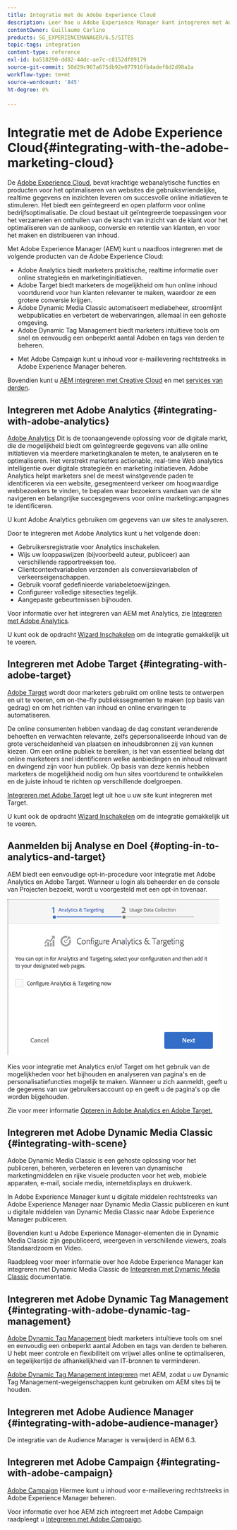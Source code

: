 ```yaml
---
title: Integratie met de Adobe Experience Cloud
description: Leer hoe u Adobe Experience Manager kunt integreren met Adobe Experience Cloud.
contentOwner: Guillaume Carlino
products: SG_EXPERIENCEMANAGER/6.5/SITES
topic-tags: integration
content-type: reference
exl-id: ba518290-dd82-44dc-ae7c-c8152df89179
source-git-commit: 50d29c967a675db92e077916fb4adef6d2d98a1a
workflow-type: tm+mt
source-wordcount: '845'
ht-degree: 0%

---
```


# Integratie met de Adobe Experience Cloud{#integrating-with-the-adobe-marketing-cloud}

De [Adobe Experience Cloud](https://business.adobe.com/products/marketing-cloud/main.html), bevat krachtige webanalytische functies en producten voor het optimaliseren van websites die gebruiksvriendelijke, realtime gegevens en inzichten leveren om succesvolle online initiatieven te stimuleren. Het biedt een geïntegreerd en open platform voor online bedrijfsoptimalisatie. De cloud bestaat uit geïntegreerde toepassingen voor het verzamelen en onthullen van de kracht van inzicht van de klant voor het optimaliseren van de aankoop, conversie en retentie van klanten, en voor het maken en distribueren van inhoud.

Met Adobe Experience Manager (AEM) kunt u naadloos integreren met de volgende producten van de Adobe Experience Cloud:

* Adobe Analytics biedt marketers praktische, realtime informatie over online strategieën en marketinginitiatieven.
* Adobe Target biedt marketers de mogelijkheid om hun online inhoud voortdurend voor hun klanten relevanter te maken, waardoor ze een grotere conversie krijgen.
* Adobe Dynamic Media Classic automatiseert mediabeheer, stroomlijnt webpublicaties en verbetert de webervaringen, allemaal in een gehoste omgeving.
* Adobe Dynamic Tag Management biedt marketers intuïtieve tools om snel en eenvoudig een onbeperkt aantal Adoben en tags van derden te beheren.
<!-- Search&Promote is end of life as of September 1, 2022 * Adobe Search&Promote gives marketers the ability to control and optimize the search results on their sites. -->
* Met Adobe Campaign kunt u inhoud voor e-maillevering rechtstreeks in Adobe Experience Manager beheren.

Bovendien kunt u [AEM integreren met Creative Cloud](/help/assets/aem-cc-integration-best-practices.md) en met [services van derden](/help/sites-administering/third-party-services.md).

## Integreren met Adobe Analytics {#integrating-with-adobe-analytics}

[Adobe Analytics](https://business.adobe.com/products/analytics/adobe-analytics.html) Dit is de toonaangevende oplossing voor de digitale markt, die de mogelijkheid biedt om geïntegreerde gegevens van alle online initiatieven via meerdere marketingkanalen te meten, te analyseren en te optimaliseren. Het verstrekt marketers actionable, real-time Web analytics intelligentie over digitale strategieën en marketing initiatieven. Adobe Analytics helpt marketers snel de meest winstgevende paden te identificeren via een website, gesegmenteerd verkeer om hoogwaardige webbezoekers te vinden, te bepalen waar bezoekers vandaan van de site navigeren en belangrijke succesgegevens voor online marketingcampagnes te identificeren.

U kunt Adobe Analytics gebruiken om gegevens van uw sites te analyseren.

Door te integreren met Adobe Analytics kunt u het volgende doen:

* Gebruikersregistratie voor Analytics inschakelen.
* Wijs uw looppaswijzen (bijvoorbeeld auteur, publiceer) aan verschillende rapportreeksen toe.
* Clientcontextvariabelen verzenden als conversievariabelen of verkeerseigenschappen.
* Gebruik vooraf gedefinieerde variabeletoewijzingen.
* Configureer volledige sitesecties tegelijk.
* Aangepaste gebeurtenissen bijhouden.

Voor informatie over het integreren van AEM met Analytics, zie [Integreren met Adobe Analytics](/help/sites-administering/adobeanalytics.md).

U kunt ook de opdracht [Wizard Inschakelen](/help/sites-administering/opt-in.md) om de integratie gemakkelijk uit te voeren.

## Integreren met Adobe Target {#integrating-with-adobe-target}

[Adobe Target](https://business.adobe.com/products/target/adobe-target.html) wordt door marketers gebruikt om online tests te ontwerpen en uit te voeren, om on-the-fly publiekssegmenten te maken (op basis van gedrag) en om het richten van inhoud en online ervaringen te automatiseren.

De online consumenten hebben vandaag de dag constant veranderende behoeften en verwachten relevante, zelfs gepersonaliseerde inhoud van de grote verscheidenheid van plaatsen en inhoudsbronnen zij van kunnen kiezen. Om een online publiek te bereiken, is het van essentieel belang dat online marketeers snel identificeren welke aanbiedingen en inhoud relevant en dwingend zijn voor hun publiek. Op basis van deze kennis hebben marketers de mogelijkheid nodig om hun sites voortdurend te ontwikkelen en de juiste inhoud te richten op verschillende doelgroepen.

[Integreren met Adobe Target](/help/sites-administering/target.md) legt uit hoe u uw site kunt integreren met Target.

U kunt ook de opdracht [Wizard Inschakelen](/help/sites-administering/opt-in.md) om de integratie gemakkelijk uit te voeren.

## Aanmelden bij Analyse en Doel {#opting-in-to-analytics-and-target}

AEM biedt een eenvoudige opt-in-procedure voor integratie met Adobe Analytics en Adobe Target. Wanneer u login als beheerder en de console van Projecten bezoekt, wordt u voorgesteld met een opt-in tovenaar.

![chlimage_1-107](assets/chlimage_1-107a.png)

Kies voor integratie met Analytics en/of Target om het gebruik van de mogelijkheden voor het bijhouden en analyseren van pagina&#39;s en de personalisatiefuncties mogelijk te maken. Wanneer u zich aanmeldt, geeft u de gegevens van uw gebruikersaccount op en geeft u de pagina&#39;s op die worden bijgehouden.

Zie voor meer informatie [Opteren in Adobe Analytics en Adobe Target.](/help/sites-administering/opt-in.md)

## Integreren met Adobe Dynamic Media Classic {#integrating-with-scene}

Adobe Dynamic Media Classic is een gehoste oplossing voor het publiceren, beheren, verbeteren en leveren van dynamische marketingmiddelen en rijke visuele producten voor het web, mobiele apparaten, e-mail, sociale media, internetdisplays en drukwerk.

In Adobe Experience Manager kunt u digitale middelen rechtstreeks van Adobe Experience Manager naar Dynamic Media Classic publiceren en kunt u digitale middelen van Dynamic Media Classic naar Adobe Experience Manager publiceren.

Bovendien kunt u Adobe Experience Manager-elementen die in Dynamic Media Classic zijn gepubliceerd, weergeven in verschillende viewers, zoals Standaardzoom en Video.

Raadpleeg voor meer informatie over hoe Adobe Experience Manager kan integreren met Dynamic Media Classic de [Integreren met Dynamic Media Classic](/help/sites-administering/scene7.md) documentatie.

## Integreren met Adobe Dynamic Tag Management {#integrating-with-adobe-dynamic-tag-management}

[Adobe Dynamic Tag Management](https://business.adobe.com/products/experience-platform/adobe-experience-platform.html) biedt marketers intuïtieve tools om snel en eenvoudig een onbeperkt aantal Adoben en tags van derden te beheren. U hebt meer controle en flexibiliteit om vrijwel alles online te optimaliseren, en tegelijkertijd de afhankelijkheid van IT-bronnen te verminderen.

[Adobe Dynamic Tag Management integreren](/help/sites-administering/dtm.md) met AEM, zodat u uw Dynamic Tag Management-wegeigenschappen kunt gebruiken om AEM sites bij te houden.

## Integreren met Adobe Audience Manager {#integrating-with-adobe-audience-manager}

De integratie van de Audience Manager is verwijderd in AEM 6.3.

<!-- Search&Promote is end of life as of September 1, 2022 ## Integrating with Search&Promote {#integrating-with-search-promote} -->

<!-- Search&Promote is end of life as of September 1, 2022 Adobe Search&Promote enables marketers to optimizehow visitors browse, find, compare, and select relevant products and content on web and mobile sites. Businesses can easily promote priority items based on business objectives and visitor intent, as well as automate merchandising and promotions activity via KPI-based triggers or metrics. -->

<!-- Search&Promote is end of life as of September 1, 2022 Adobe Search&Promote is a reliable and scalable hosted site search application, capable of scaling to millions of pages or products, for heavily visited online businesses ranging from retail to news sites. It offers unprecedented levels of marketer control and metrics-based relevance. -->

<!-- Search&Promote is end of life as of September 1, 2022 For information about integrating AEM and Search&Promote, see [Integrating with Adobe Search&Promote](/help/sites-administering/search-and-promote.md). -->

## Integreren met Adobe Campaign {#integrating-with-adobe-campaign}

[Adobe Campaign](https://business.adobe.com/products/campaign/adobe-campaign.html) Hiermee kunt u inhoud voor e-maillevering rechtstreeks in Adobe Experience Manager beheren.

Voor informatie over hoe AEM zich integreert met Adobe Campaign raadpleegt u [Integreren met Adobe Campaign](/help/sites-administering/campaignstandard.md).